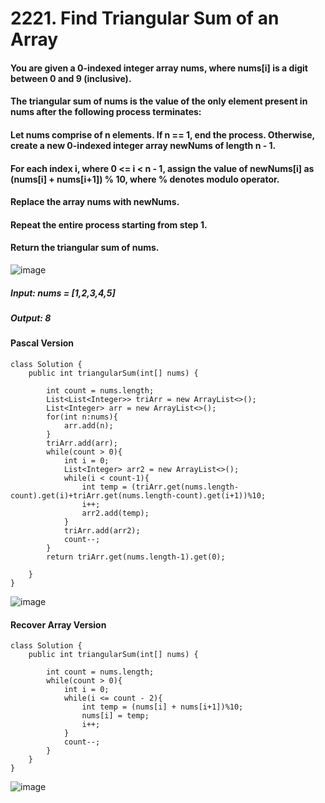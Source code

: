 # 2221. Find Triangular Sum of an Array

#### You are given a 0-indexed integer array nums, where nums[i] is a digit between 0 and 9 (inclusive).
#### The triangular sum of nums is the value of the only element present in nums after the following process terminates:

#### Let nums comprise of n elements. If n == 1, end the process. Otherwise, create a new 0-indexed integer array newNums of length n - 1.
#### For each index i, where 0 <= i < n - 1, assign the value of newNums[i] as (nums[i] + nums[i+1]) % 10, where % denotes modulo operator.
#### Replace the array nums with newNums.
#### Repeat the entire process starting from step 1.

#### Return the triangular sum of nums.

![image](https://user-images.githubusercontent.com/97871497/189286366-4b53cd6b-4f6c-4265-9a40-6df9c539db6e.png)
#####    Input: nums = [1,2,3,4,5]
#####    Output: 8

#### Pascal Version
```
class Solution {
    public int triangularSum(int[] nums) {
   
        int count = nums.length;
        List<List<Integer>> triArr = new ArrayList<>();
        List<Integer> arr = new ArrayList<>();
        for(int n:nums){
            arr.add(n);
        }
        triArr.add(arr);
        while(count > 0){
            int i = 0;
            List<Integer> arr2 = new ArrayList<>();
            while(i < count-1){
                int temp = (triArr.get(nums.length-count).get(i)+triArr.get(nums.length-count).get(i+1))%10;   
                i++;
                arr2.add(temp);
            }
            triArr.add(arr2);
            count--;
        }
        return triArr.get(nums.length-1).get(0);
        
    }
}
```
![image](https://user-images.githubusercontent.com/97871497/189286787-6d1b45d6-7cdc-4d24-8568-826d9ef9cfc2.png)


#### Recover Array Version
```
class Solution {
    public int triangularSum(int[] nums) {
        
        int count = nums.length;        
        while(count > 0){
            int i = 0;
            while(i <= count - 2){
                int temp = (nums[i] + nums[i+1])%10;
                nums[i] = temp;
                i++;
            }
            count--;      
        }
    }
}
```

![image](https://user-images.githubusercontent.com/97871497/189286635-b1218eec-7575-43ab-96ea-6d4f7fb6c220.png)
